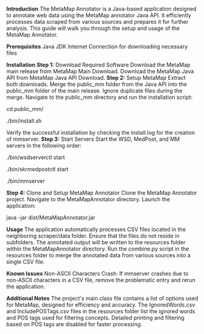**Introduction**
The MetaMap Annotator is a Java-based application designed to annotate web data using the MetaMap annotator Java API. It efficiently processes data scraped from various sources and prepares it for further analysis. This guide will walk you through the setup and usage of the MetaMap Annotator.


**Prerequisites**
Java JDK
Internet Connection for downloading necessary files


**Installation**
**Step 1:** Download Required Software
Download the MetaMap main release from MetaMap Main Download.
Download the MetaMap Java API from MetaMap Java API Download.
**Step 2:** Setup MetaMap
Extract both downloads.
Merge the public_mm folder from the Java API into the public_mm folder of the main release. Ignore duplicate files during the merge.
Navigate to the public_mm directory and run the installation script:

cd public_mm/

./bin/install.sh

Verify the successful installation by checking the install.log for the creation of mmserver.
**Step 3:** Start Servers
Start the WSD, MedPost, and MM servers in the following order:

./bin/wsdserverctl start

./bin/skrmedpostctl start

./bin/mmserver

**Step 4:** Clone and Setup MetaMap Annotator
Clone the MetaMap Annotator project.
Navigate to the MetaMapAnnotator directory.
Launch the application:

java -jar dist/MetaMapAnnotator.jar


**Usage**
The application automatically processes CSV files located in the neighboring scraper/data folder.
Ensure that the files do not reside in subfolders.
The annotated output will be written to the resources folder within the MetaMapAnnotator directory.
Run the combine.py script in the resources folder to merge the annotated data from various sources into a single CSV file.


**Known Issues**
Non-ASCII Characters Crash: If mmserver crashes due to non-ASCII characters in a CSV file, remove the problematic entry and rerun the application.


**Additional Notes**
The project's main class file contains a list of options used for MetaMap, designed for efficiency and accuracy.
The IgnoredWords.csv and IncludePOSTags.csv files in the resources folder list the ignored words and POS tags used for filtering concepts.
Detailed printing and filtering based on POS tags are disabled for faster processing.
